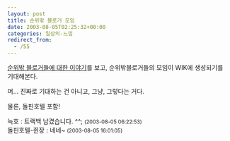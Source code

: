 ```yaml
---
layout: post
title: 순위밖 블로거 모임
date: 2003-08-05T02:25:32+00:00
categories: 일상의-느낌
redirect_from:
  - /55
---
```


<a href="http://www.dalsung.or.kr/blog/comments.php?id=P30_0_1_0">순위밖 블로거들에 대한 이야기</a>를 보고, 순위밖블로거들의 모임이 WIK에 생성되기를 기대해본다.

머... 진짜로 기대하는 건 아니고, 그냥, 그렇다는 거다.

물론, 돌핀호텔 포함!
<div id=comments>
<div class=comment>
<!--- cmt:104 --->
<!--- mail: --->
<!--- parent:0 --->
늑호 : 
트랙백 남겼습니다. ^^;
 <small>(2003-08-05 06:22:53)</small>
</div>
<div class=comment>
<!--- cmt:105 --->
<!--- mail: --->
<!--- parent:0 --->
돌핀호텔-쥔장 : 
네네~
 <small>(2003-08-05 16:01:05)</small>
</div>
</div>
